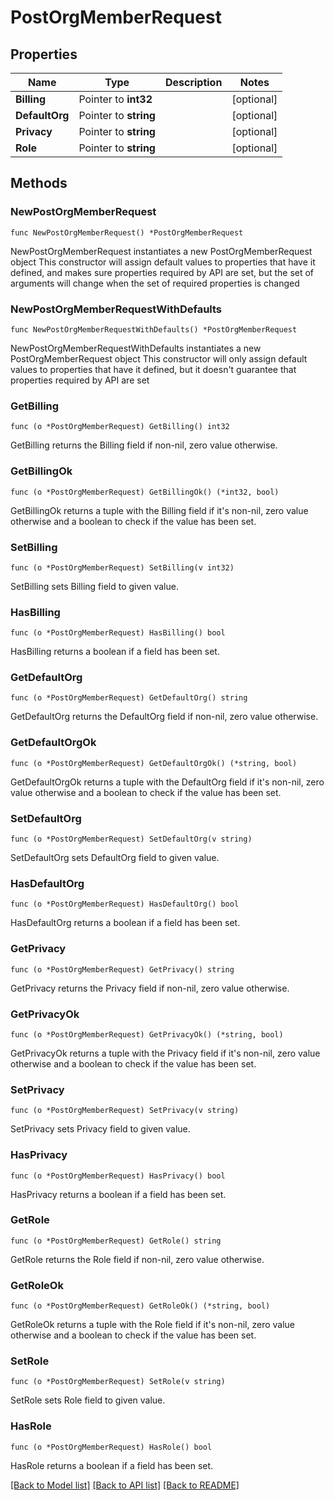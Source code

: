 # PostOrgMemberRequest

## Properties

Name | Type | Description | Notes
------------ | ------------- | ------------- | -------------
**Billing** | Pointer to **int32** |  | [optional] 
**DefaultOrg** | Pointer to **string** |  | [optional] 
**Privacy** | Pointer to **string** |  | [optional] 
**Role** | Pointer to **string** |  | [optional] 

## Methods

### NewPostOrgMemberRequest

`func NewPostOrgMemberRequest() *PostOrgMemberRequest`

NewPostOrgMemberRequest instantiates a new PostOrgMemberRequest object
This constructor will assign default values to properties that have it defined,
and makes sure properties required by API are set, but the set of arguments
will change when the set of required properties is changed

### NewPostOrgMemberRequestWithDefaults

`func NewPostOrgMemberRequestWithDefaults() *PostOrgMemberRequest`

NewPostOrgMemberRequestWithDefaults instantiates a new PostOrgMemberRequest object
This constructor will only assign default values to properties that have it defined,
but it doesn't guarantee that properties required by API are set

### GetBilling

`func (o *PostOrgMemberRequest) GetBilling() int32`

GetBilling returns the Billing field if non-nil, zero value otherwise.

### GetBillingOk

`func (o *PostOrgMemberRequest) GetBillingOk() (*int32, bool)`

GetBillingOk returns a tuple with the Billing field if it's non-nil, zero value otherwise
and a boolean to check if the value has been set.

### SetBilling

`func (o *PostOrgMemberRequest) SetBilling(v int32)`

SetBilling sets Billing field to given value.

### HasBilling

`func (o *PostOrgMemberRequest) HasBilling() bool`

HasBilling returns a boolean if a field has been set.

### GetDefaultOrg

`func (o *PostOrgMemberRequest) GetDefaultOrg() string`

GetDefaultOrg returns the DefaultOrg field if non-nil, zero value otherwise.

### GetDefaultOrgOk

`func (o *PostOrgMemberRequest) GetDefaultOrgOk() (*string, bool)`

GetDefaultOrgOk returns a tuple with the DefaultOrg field if it's non-nil, zero value otherwise
and a boolean to check if the value has been set.

### SetDefaultOrg

`func (o *PostOrgMemberRequest) SetDefaultOrg(v string)`

SetDefaultOrg sets DefaultOrg field to given value.

### HasDefaultOrg

`func (o *PostOrgMemberRequest) HasDefaultOrg() bool`

HasDefaultOrg returns a boolean if a field has been set.

### GetPrivacy

`func (o *PostOrgMemberRequest) GetPrivacy() string`

GetPrivacy returns the Privacy field if non-nil, zero value otherwise.

### GetPrivacyOk

`func (o *PostOrgMemberRequest) GetPrivacyOk() (*string, bool)`

GetPrivacyOk returns a tuple with the Privacy field if it's non-nil, zero value otherwise
and a boolean to check if the value has been set.

### SetPrivacy

`func (o *PostOrgMemberRequest) SetPrivacy(v string)`

SetPrivacy sets Privacy field to given value.

### HasPrivacy

`func (o *PostOrgMemberRequest) HasPrivacy() bool`

HasPrivacy returns a boolean if a field has been set.

### GetRole

`func (o *PostOrgMemberRequest) GetRole() string`

GetRole returns the Role field if non-nil, zero value otherwise.

### GetRoleOk

`func (o *PostOrgMemberRequest) GetRoleOk() (*string, bool)`

GetRoleOk returns a tuple with the Role field if it's non-nil, zero value otherwise
and a boolean to check if the value has been set.

### SetRole

`func (o *PostOrgMemberRequest) SetRole(v string)`

SetRole sets Role field to given value.

### HasRole

`func (o *PostOrgMemberRequest) HasRole() bool`

HasRole returns a boolean if a field has been set.


[[Back to Model list]](../README.md#documentation-for-models) [[Back to API list]](../README.md#documentation-for-api-endpoints) [[Back to README]](../README.md)


